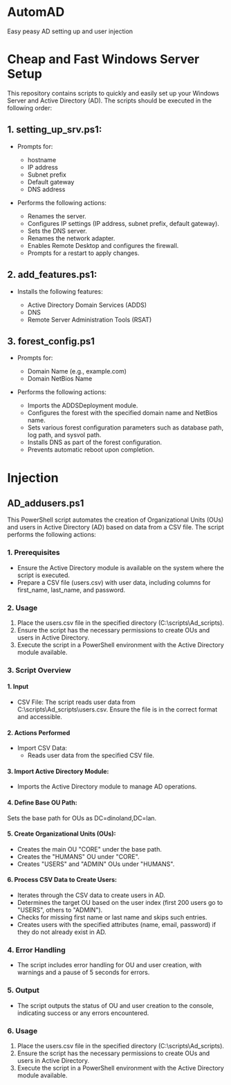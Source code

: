 # AutomAD
Easy peasy AD setting up and user injection


# Cheap and Fast Windows Server Setup

This repository contains scripts to quickly and easily set up your Windows Server and Active Directory (AD). The scripts should be executed in the following order:

## 1. setting_up_srv.ps1:
- Prompts for:

    - hostname
    - IP address
    - Subnet prefix
    - Default gateway
    - DNS address

- Performs the following actions: 

    - Renames the server.
    - Configures IP settings (IP address, subnet prefix, default gateway).
    - Sets the DNS server.
    - Renames the network adapter.
    - Enables Remote Desktop and configures the firewall.
    - Prompts for a restart to apply changes.


## 2. add_features.ps1:
- Installs the following features:

    - Active Directory Domain Services (ADDS)
    - DNS
    - Remote Server Administration Tools (RSAT)

## 3. forest_config.ps1
- Prompts for: 

    - Domain Name (e.g., example.com)
    - Domain NetBios Name

- Performs the following actions:

    - Imports the ADDSDeployment module.
    - Configures the forest with the specified domain name and NetBios name.
    - Sets various forest configuration parameters such as database path, log    path, and sysvol path.
    - Installs DNS as part of the forest configuration.
    - Prevents automatic reboot upon completion.


# Injection

## AD_addusers.ps1

This PowerShell script automates the creation of Organizational Units (OUs) and users in Active Directory (AD) based on data from a CSV file. The script performs the following actions:

### 1. Prerequisites

- Ensure the Active Directory module is available on the system where the script is executed.
- Prepare a CSV file (users.csv) with user data, including columns for first_name, last_name, and password.

### 2. Usage

1. Place the users.csv file in the specified directory (C:\scripts\Ad_scripts\).
2. Ensure the script has the necessary permissions to create OUs and users in Active Directory.
3. Execute the script in a PowerShell environment with the Active Directory module available.

### 3. Script Overview

####  1. Input

- CSV File: The script reads user data from C:\scripts\Ad_scripts\users.csv. Ensure the file is in the correct format and accessible.

####  2. Actions Performed

- Import CSV Data:
    - Reads user data from the specified CSV file.

#### 3. Import Active Directory Module:

- Imports the Active Directory module to manage AD operations.

#### 4. Define Base OU Path:

Sets the base path for OUs as DC=dinoland,DC=lan.

#### 5. Create Organizational Units (OUs):

- Creates the main OU "CORE" under the base path.
- Creates the "HUMANS" OU under "CORE".
- Creates "USERS" and "ADMIN" OUs under "HUMANS".

#### 6. Process CSV Data to Create Users:

- Iterates through the CSV data to create users in AD.
- Determines the target OU based on the user index (first 200 users go to "USERS", others to "ADMIN").
- Checks for missing first name or last name and skips such entries.
- Creates users with the specified attributes (name, email, password) if they do not already exist in AD.

### 4. Error Handling

- The script includes error handling for OU and user creation, with warnings and a pause of 5 seconds for errors.

### 5. Output

- The script outputs the status of OU and user creation to the console, indicating success or any errors encountered.

### 6. Usage

1. Place the users.csv file in the specified directory (C:\scripts\Ad_scripts\).
2. Ensure the script has the necessary permissions to create OUs and users in Active Directory.
3. Execute the script in a PowerShell environment with the Active Directory module available.

